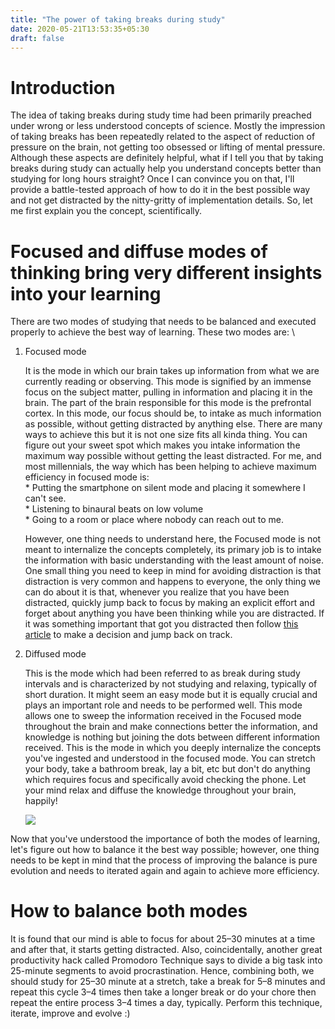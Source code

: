 ```yaml
---
title: "The power of taking breaks during study"
date: 2020-05-21T13:53:35+05:30
draft: false
---
```


# Introduction
The idea of taking breaks during study time had been primarily preached under wrong or less understood concepts of science. Mostly the impression of taking breaks has been repeatedly related to the aspect of reduction of pressure on the brain, not getting too obsessed or lifting of mental pressure. Although these aspects are definitely helpful, what if I tell you that by taking breaks during study can actually help you understand concepts better than studying for long hours straight? Once I can convince you on that, I'll provide a battle-tested approach of how to do it in the best possible way and not get distracted by the nitty-gritty of implementation details. So, let me first explain you the concept, scientifically.  

# Focused and diffuse modes of thinking bring very different insights into your learning
There are two modes of studying that needs to be balanced and executed properly to achieve the best way of learning. These two modes are:  \

1.  Focused mode  

    It is the mode in which our brain takes up information from what we are currently reading or observing. This mode is signified by an immense focus on the subject matter, pulling in information and placing it in the brain. The part of the brain responsible for this mode is the prefrontal cortex. In this mode, our focus should be, to intake as much information as possible, without getting distracted by anything else. There are many ways to achieve this but it is not one size fits all kinda thing. You can figure out your sweet spot which makes you intake information the maximum way possible without getting the least distracted. For me, and most millennials, the way which has been helping to achieve maximum efficiency in focused mode is:    
            *   Putting the smartphone on silent mode and placing it somewhere I can't see.   
            *   Listening to binaural beats on low volume  
            *   Going to a room or place where nobody can reach out to me.     

    However, one thing needs to understand here, the Focused mode is not meant to internalize the concepts completely, its primary job is to intake the information with basic understanding with the least amount of noise. One small thing you need to keep in mind for avoiding distraction is that distraction is very common and happens to everyone, the only thing we can do about it is that, whenever you realize that you have been distracted, quickly jump back to focus by making an explicit effort and forget about anything you have been thinking while you are distracted. If it was something important that got you distracted then follow [this article](http://souvikhaldar.info/articles/gtd/) to make a decision and jump back on track.     
2.  Diffused mode  

    This is the mode which had been referred to as break during study intervals and is characterized by not studying and relaxing, typically of short duration. It might seem an easy mode but it is equally crucial and plays an important role and needs to be performed well. This mode allows one to sweep the information received in the Focused mode throughout the brain and make connections better the information, and knowledge is nothing but joining the dots between different information received. This is the mode in which you deeply internalize the concepts you've ingested and understood in the focused mode. You can stretch your body, take a bathroom break, lay a bit, etc but don't do anything which requires focus and specifically avoid checking the phone. Let your mind relax and diffuse the knowledge throughout your brain, happily!    

    ![](/images/2020-05-21-13-59-08.png)



Now that you've understood the importance of both the modes of learning, let's figure out how to balance it the best way possible; however, one thing needs to be kept in mind that the process of improving the balance is pure evolution and needs to iterated again and again to achieve more efficiency. 

# How to balance both modes 
It is found that our mind is able to focus for about 25–30 minutes at a time and after that, it starts getting distracted. Also, coincidentally, another great productivity hack called Promodoro Technique says to divide a big task into 25-minute segments to avoid procrastination. Hence, combining both, we should study for 25–30 minute at a stretch, take a break for 5–8 minutes and repeat this cycle 3–4 times then take a longer break or do your chore then repeat the entire process 3–4 times a day, typically. Perform this technique, iterate, improve and evolve :)   

